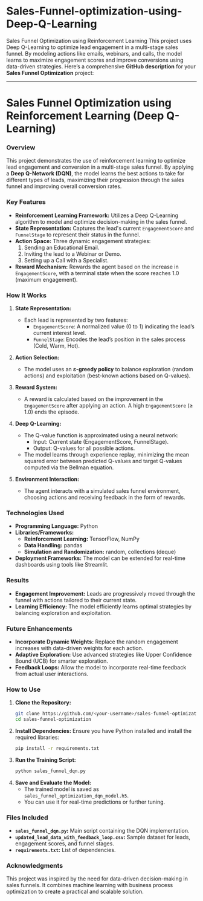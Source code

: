 # Sales-Funnel-optimization-using-Deep-Q-Learning
Sales Funnel Optimization using Reinforcement Learning This project uses Deep Q-Learning to optimize lead engagement in a multi-stage sales funnel. By modeling actions like emails, webinars, and calls, the model learns to maximize engagement scores and improve conversions using data-driven strategies.
Here’s a comprehensive **GitHub description** for your **Sales Funnel Optimization** project:

---

# Sales Funnel Optimization using Reinforcement Learning (Deep Q-Learning)

### **Overview**
This project demonstrates the use of reinforcement learning to optimize lead engagement and conversion in a multi-stage sales funnel. By applying a **Deep Q-Network (DQN)**, the model learns the best actions to take for different types of leads, maximizing their progression through the sales funnel and improving overall conversion rates.

### **Key Features**
- **Reinforcement Learning Framework:** Utilizes a Deep Q-Learning algorithm to model and optimize decision-making in the sales funnel.
- **State Representation:** Captures the lead's current `EngagementScore` and `FunnelStage` to represent their status in the funnel.
- **Action Space:** Three dynamic engagement strategies:
  1. Sending an Educational Email.
  2. Inviting the lead to a Webinar or Demo.
  3. Setting up a Call with a Specialist.
- **Reward Mechanism:** Rewards the agent based on the increase in `EngagementScore`, with a terminal state when the score reaches 1.0 (maximum engagement).

### **How It Works**
1. **State Representation:**
   - Each lead is represented by two features:
     - `EngagementScore`: A normalized value (0 to 1) indicating the lead’s current interest level.
     - `FunnelStage`: Encodes the lead’s position in the sales process (Cold, Warm, Hot).

2. **Action Selection:**
   - The model uses an **ε-greedy policy** to balance exploration (random actions) and exploitation (best-known actions based on Q-values).

3. **Reward System:**
   - A reward is calculated based on the improvement in the `EngagementScore` after applying an action. A high `EngagementScore` (≥ 1.0) ends the episode.

4. **Deep Q-Learning:**
   - The Q-value function is approximated using a neural network:
     - Input: Current state (EngagementScore, FunnelStage).
     - Output: Q-values for all possible actions.
   - The model learns through experience replay, minimizing the mean squared error between predicted Q-values and target Q-values computed via the Bellman equation.

5. **Environment Interaction:**
   - The agent interacts with a simulated sales funnel environment, choosing actions and receiving feedback in the form of rewards.

### **Technologies Used**
- **Programming Language:** Python
- **Libraries/Frameworks:**
  - **Reinforcement Learning:** TensorFlow, NumPy
  - **Data Handling:** pandas
  - **Simulation and Randomization:** random, collections (deque)
- **Deployment Frameworks:** The model can be extended for real-time dashboards using tools like Streamlit.

### **Results**
- **Engagement Improvement:** Leads are progressively moved through the funnel with actions tailored to their current state.
- **Learning Efficiency:** The model efficiently learns optimal strategies by balancing exploration and exploitation.

### **Future Enhancements**
- **Incorporate Dynamic Weights:** Replace the random engagement increases with data-driven weights for each action.
- **Adaptive Exploration:** Use advanced strategies like Upper Confidence Bound (UCB) for smarter exploration.
- **Feedback Loops:** Allow the model to incorporate real-time feedback from actual user interactions.

### **How to Use**
1. **Clone the Repository:**
   ```bash
   git clone https://github.com/<your-username>/sales-funnel-optimization.git
   cd sales-funnel-optimization
   ```
2. **Install Dependencies:**
   Ensure you have Python installed and install the required libraries:
   ```bash
   pip install -r requirements.txt
   ```
3. **Run the Training Script:**
   ```bash
   python sales_funnel_dqn.py
   ```
4. **Save and Evaluate the Model:**
   - The trained model is saved as `sales_funnel_optimization_dqn_model.h5`.
   - You can use it for real-time predictions or further tuning.

### **Files Included**
- **`sales_funnel_dqn.py`:** Main script containing the DQN implementation.
- **`updated_lead_data_with_feedback_loop.csv`:** Sample dataset for leads, engagement scores, and funnel stages.
- **`requirements.txt`:** List of dependencies.

### **Acknowledgments**
This project was inspired by the need for data-driven decision-making in sales funnels. It combines machine learning with business process optimization to create a practical and scalable solution.
